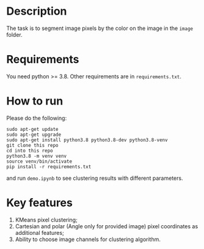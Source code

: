 # Description
The task is to segment image pixels by the color on the image in the 
`image` folder.

# Requirements

You need python >= 3.8. Other requirements are in `requirements.txt`.

# How to run
Please do the following:
```
sudo apt-get update
sudo apt-get upgrade
sudo apt-get install python3.8 python3.8-dev python3.8-venv
git clone this repo
cd into this repo
python3.8 -m venv venv
source venv/bin/activate
pip install -r requirements.txt
```
and run `demo.ipynb` to see clustering results with different parameters.

# Key features

1. KMeans pixel clustering;
2. Cartesian and polar (Angle only for provided image) pixel coordinates as 
   additional features;
3. Ability to choose image channels for clustering algorithm.
